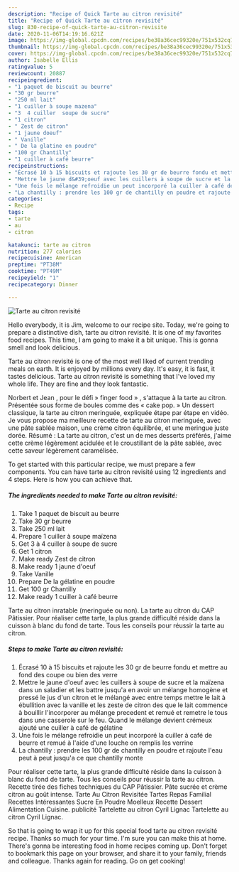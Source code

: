 ```yaml
---
description: "Recipe of Quick Tarte au citron revisité"
title: "Recipe of Quick Tarte au citron revisité"
slug: 830-recipe-of-quick-tarte-au-citron-revisite
date: 2020-11-06T14:19:16.621Z
image: https://img-global.cpcdn.com/recipes/be38a36cec99320e/751x532cq70/tarte-au-citron-revisite-photo-principale-de-la-recette.jpg
thumbnail: https://img-global.cpcdn.com/recipes/be38a36cec99320e/751x532cq70/tarte-au-citron-revisite-photo-principale-de-la-recette.jpg
cover: https://img-global.cpcdn.com/recipes/be38a36cec99320e/751x532cq70/tarte-au-citron-revisite-photo-principale-de-la-recette.jpg
author: Isabelle Ellis
ratingvalue: 5
reviewcount: 20887
recipeingredient:
- "1 paquet de biscuit au beurre"
- "30 gr beurre"
- "250 ml lait"
- "1 cuiller à soupe mazena"
- "3  4 cuiller  soupe de sucre"
- "1 citron"
- " Zest de citron"
- "1 jaune doeuf"
- " Vanille"
- " De la glatine en poudre"
- "100 gr Chantilly"
- "1 cuiller à café beurre"
recipeinstructions:
- "Écrasé 10 à 15 biscuits et rajoute les 30 gr de beurre fondu et mettre au fond des coupe ou bien des verre"
- "Mettre le jaune d&#39;oeuf avec les cuillers à soupe de sucre et la maïzena dans un saladier et les battre jusqu&#39;a en avoir un mélange homogène et pressé le jus d&#39;un citron et le mélangé avec entre temps mettre le lait à ébullition avec la vanille et les zeste de citron des que le lait commence à bouillir l&#39;incorporer au mélange precedent et remué et remetre le tous dans une casserole sur le feu. Quand le mélange devient crémeux ajouté une cuiller à café de gélatine"
- "Une fois le mélange refroidie un peut incorporé la cuiller à café de beurre et remué à l&#39;aide d&#39;une louche on remplis les verrine"
- "La chantilly : prendre les 100 gr de chantilly en poudre et rajoute l&#39;eau peut à peut jusqu&#39;a ce que chantilly monte"
categories:
- Recipe
tags:
- tarte
- au
- citron

katakunci: tarte au citron 
nutrition: 277 calories
recipecuisine: American
preptime: "PT38M"
cooktime: "PT49M"
recipeyield: "1"
recipecategory: Dinner

---
```



![Tarte au citron revisité](https://img-global.cpcdn.com/recipes/be38a36cec99320e/751x532cq70/tarte-au-citron-revisite-photo-principale-de-la-recette.jpg)

Hello everybody, it is Jim, welcome to our recipe site. Today, we're going to prepare a distinctive dish, tarte au citron revisité. It is one of my favorites food recipes. This time, I am going to make it a bit unique. This is gonna smell and look delicious.

Tarte au citron revisité is one of the most well liked of current trending meals on earth. It is enjoyed by millions every day. It's easy, it is fast, it tastes delicious. Tarte au citron revisité is something that I've loved my whole life. They are fine and they look fantastic.

Norbert et Jean , pour le défi » finger food » , s&#39;attaque à la tarte au citron. Présentée sous forme de boules comme des « cake pop. » Un dessert classique, la tarte au citron meringuée, expliquée étape par étape en vidéo. Je vous propose ma meilleure recette de tarte au citron meringuée, avec une pâte sablée maison, une crème citron équilibrée, et une meringue juste dorée. Résumé : La tarte au citron, c&#39;est un de mes desserts préférés, j&#39;aime cette crème légèrement acidulée et le croustillant de la pâte sablée, avec cette saveur légèrement caramélisée.


To get started with this particular recipe, we must prepare a few components. You can have tarte au citron revisité using 12 ingredients and 4 steps. Here is how you can achieve that.

<!--inarticleads1-->

##### The ingredients needed to make Tarte au citron revisité:

1. Take 1 paquet de biscuit au beurre
1. Take 30 gr beurre
1. Take 250 ml lait
1. Prepare 1 cuiller à soupe maïzena
1. Get 3 à 4 cuiller à soupe de sucre
1. Get 1 citron
1. Make ready  Zest de citron
1. Make ready 1 jaune d&#39;oeuf
1. Take  Vanille
1. Prepare  De la gélatine en poudre
1. Get 100 gr Chantilly
1. Make ready 1 cuiller à café beurre


Tarte au citron inratable (meringuée ou non). La tarte au citron du CAP Pâtissier. Pour réaliser cette tarte, la plus grande difficulté réside dans la cuisson à blanc du fond de tarte. Tous les conseils pour réussir la tarte au citron. 

<!--inarticleads2-->

##### Steps to make Tarte au citron revisité:

1. Écrasé 10 à 15 biscuits et rajoute les 30 gr de beurre fondu et mettre au fond des coupe ou bien des verre
1. Mettre le jaune d&#39;oeuf avec les cuillers à soupe de sucre et la maïzena dans un saladier et les battre jusqu&#39;a en avoir un mélange homogène et pressé le jus d&#39;un citron et le mélangé avec entre temps mettre le lait à ébullition avec la vanille et les zeste de citron des que le lait commence à bouillir l&#39;incorporer au mélange precedent et remué et remetre le tous dans une casserole sur le feu. Quand le mélange devient crémeux ajouté une cuiller à café de gélatine
1. Une fois le mélange refroidie un peut incorporé la cuiller à café de beurre et remué à l&#39;aide d&#39;une louche on remplis les verrine
1. La chantilly : prendre les 100 gr de chantilly en poudre et rajoute l&#39;eau peut à peut jusqu&#39;a ce que chantilly monte


Pour réaliser cette tarte, la plus grande difficulté réside dans la cuisson à blanc du fond de tarte. Tous les conseils pour réussir la tarte au citron. Recette tirée des fiches techniques du CAP Pâtissier. Pâte sucrée et crème citron au goût intense. Tarte Au Citron Revisitée Tartes Repas Familial Recettes Intéressantes Sucre En Poudre Moelleux Recette Dessert Alimentation Cuisine. publicité Tartelette au citron Cyril Lignac Tartelette au citron Cyril Lignac. 

So that is going to wrap it up for this special food tarte au citron revisité recipe. Thanks so much for your time. I'm sure you can make this at home. There's gonna be interesting food in home recipes coming up. Don't forget to bookmark this page on your browser, and share it to your family, friends and colleague. Thanks again for reading. Go on get cooking!
